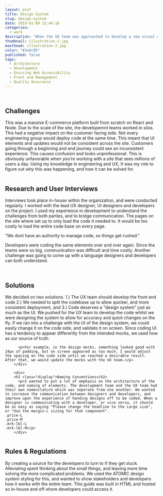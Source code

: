 ```yaml
---
layout: post
title: Design System
slug: design-system
date: 2019-01-09 15:44:10
categories:
  - work
description: "When the UX team was approached to develop a new visual design system for our e-commerce client, there was a lot of questions that needed to be discussed. Large E-commerce sites preset their own set of unique challenges and needs. Typography plays a big role in this. Between product titles, prices, descriptions, bullet points, urgency tags, and etc."
thumbnail: illustration-2.jpg
masthead: illustration-2.jpg
color: "#3a4c95"
published: false
tags:
  - Architecture
  - Development
  - Ensuring Web Accessibility
  - Front end Management
  - Quality Assurance
---
```


<div class="container">
  <div class="grid">
    <div>
      <img src="/img/work/design-system/Illustration-1.jpg" alt="">
    </div>
  </div>

  <br>

  <div class="container">
    <h2 class="display">Challenges</h2>
    <div class="grid col-8-4">
      <div>
        <p>This was a massive E-commerce platform built from scratch on React and Node. Due to the scale of the site, the developemnt teams worked in silos. This had a negative impact on the customer facing side. Not every engineering group would deploy code at the same time. This meant that UI elements and updates would not be consistent across the site. Customers going through a beginning and end journey could see an inconsistent experience. This causes confusion and looks unprofessional. This is obviously unfavorable when you’re working with a site that sees millions of users a day. Using my knowledge in engineering and UX, It was my role to figure out why this was happening, and how it can be solved for.</p>
      </div>
    </div>
  </div>

  <div class="grid">
    <div>
      <img src="/img/work/design-system/Illustration-2.jpg" alt="">
    </div>
  </div>

  <div class="container">
    <h2 class="display">Research and User Interviews</h2>
    <div class="grid col-8-4">
      <div>
        <p>Interviews took place in-house within the organization, and were conducted regularly. I worked with the lead UX designer, UI designers and developers on the project. I used my experience in development to understand the challenges from both parties, and to bridge communication. The pages on the site where set up to only load the code it needed to. It would be too costly to load the entire code base on every page.</p>
        <p>"We dont have an authority to manage code, so things get rushed."</p>
        <p>Developers were coding the same elements over and over again. Since the teams were so big, communication was difficult and time costly. Another challenge was going to come up with a language designers and developers can both understand.</p>
      </div>
    </div>
  </div>

  <div class="grid">
    <div>
      <img src="/img/work/design-system/Illustration-3.jpg" alt="">
    </div>
  </div>

  <br>

  <div class="grid col-6">
    <div>
        <h2 class="display">Solutions</h2>
          <p>We decided on two solutions. 1.) The UX team should develop the front end code 2.) We needed to split the codebase up to allow quicker, and more consistent deployment, and 3.) Code deserves a "design system" just as much as the UI. We pushed for the UX team to develop the code whilst we were designing the system to allow for accuracy and quick changes on the fly. If we ran into a challenge with the UI of the design system, we could easily change it on the code side, and validate it on screen. Since coding UI has a tendency to appear differently from the intended mocks, we used how as our source of truth.</p>

          <p>For example, in the design mocks, something looked good with 24px of padding, but on screen appeared as too much. I would adjust the spacing on the code side until we reached a desirable result. After that, we would update the mocks with the UX team.</p>
        </div>

        <div>
        <h2 class="display">Naming Conventions</h2>
          <p>I wanted to put a lot of emphasis on the architecture of the code, and naming of elements. The development team and the UX team had their own nomenclature which was seperate from one another. We wanted to increase the communication between designers and developers, and improve upon the experience of handing designs off to be coded. When a designer is communicating with a developer, or vice versa, it should be as easy as saying "Please change the headline to the Large size", or "Use the margin-L sizing for that component".
    .price-L
    .price-M
    .mrk-lbl-L
    .mrk-lbl-M</p>
        </div>
  </div>

  <div class="container">
    <div class="grid col-6">
      <div>
        <img src="img/work/design-system/lincoln-1.png" alt="">
      </div>
      <div>
        <img src="img/work/design-system/lincoln-2.png" alt="">
      </div>
      <div>
        <img src="img/work/design-system/lincoln-3.png" alt="">
      </div>
    </div>
    <div class="grid col-6">
      <div>
        <img src="img/work/design-system/code1.png" alt="">
      </div>
      <div>
        <img src="img/work/design-system/code2.png" alt="">
      </div>
    </div>
    <h2 class="display">Rules & Regulations</h2>
    <div class="grid col-8-4">
      <div>
        <p>By creating a source for the developers to turn to if they get stuck. Alleviating spent thinking about the small things, and leaving more time solving the more complicated problems. We used the ATOMIC design system styling for this, and wanted to show stakeholders and developers how it works with the entire team. This guide was built in HTML and hosted so in-house and off-shore developers could access it.</p>
      </div>
    </div>
  </div>
</div>
